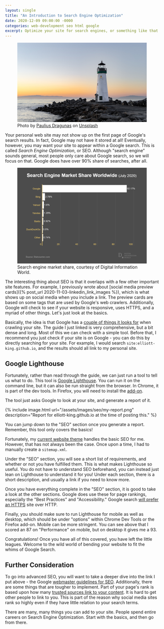 ```yaml
---
layout: single
title: "An Introduction to Search Engine Optimization"
date: 2020-12-09 09:00:00 -0000
categories: web-development seo html google
excerpt: Optimize your site for search engines, or something like that.
---
```


<figure class="image">
  <img src="/assets/images/seo/paulius-dragunas-Nhs0sLAn1Is-unsplash.jpg" alt="Photo of a lighthouse.">
  <figcaption>Photo by <a href="https://unsplash.com/@paulius005?utm_source=unsplash&amp;utm_medium=referral&amp;utm_content=creditCopyText">Paulius Dragunas</a> on <a href="https://unsplash.com/s/photos/lighthouse?utm_source=unsplash&amp;utm_medium=referral&amp;utm_content=creditCopyText">Unsplash</a></figcaption>
</figure>

Your personal web site may not show up on the first page of Google's search results. In fact, Google may not have it stored at all! Eventually, however, you may want your site to appear within a Google search. This is called *Search Engine Optimization*, or SEO. Although "search engine" sounds general, most people only care about Google search, so we will focus on that. Google does have over 90% share of searches, after all.

<figure class="image">
  <a href="https://www.digitalinformationworld.com/2020/08/2020-search-engine-market-share-google-leads-by-a-huge-margin.html" target="_blank">
    <img src="/assets/images/seo/search-engine-share.png" alt="Search engine market share, courtesy of Digital Information World.">
  </a>
  <figcaption>Search engine market share, courtesy of Digital Information World.</figcaption>
</figure>

The interesting thing about SEO is that it overlaps with a few other important site features. For example, I previously wrote about [social media preview cards]({% post_url 2020-11-03-linkedin_link_images %}), which is what shows up on social media when you include a link. The preview cards are based on some tags that are used by Google's web crawlers. Additionally, Google will check to see if your website is responsive, uses HTTPS, and a myriad of other things. Let's just look at the basics.

Basically, the idea is that Google has a [couple of things it looks for](https://developers.google.com/search/docs/advanced/guidelines/webmaster-guidelines) when crawling your site. The guide I just linked is very comprehensive, but a bit dense and long. Most of this we can check with a simple tool. Before that, I recommend you just check if your site is on Google - you can do this by directly searching for your site. For example, I would search `site:elliott-king.github.io`, and the results should all link to my personal site.

## Google Lighthouse

Fortunately, rather than read through the guide, we can just run a tool to tell us what to do. This tool is [Google Lighthouse](https://developers.google.com/web/tools/lighthouse/). You can run it on the command line, but it can also be run straight from the browser. In Chrome, it is part of the dev tools. In Firefox, you will need to install the [add-on](https://addons.mozilla.org/en-US/firefox/addon/google-lighthouse/). 

The tool just asks Google to look at your site, and generate a report of it.

{% include image.html url="/assets/images/seo/my-report.png" description="Report for elliott-king.github.io at the time of posting this." %}

You can jump down to the "SEO" section once you generate a report. Remember, this tool only covers the basics!

Fortunately, my [current website theme](https://github.com/mmistakes/minimal-mistakes/) handles the basic SEO for me. However, that has not always been the case. Once upon a time, I had to manually create a `sitemap.xml`.

Under the "SEO" section, you will see a short list of requirements, and whether or not you have fulfilled them. This is what makes Lighthouse so useful. You do not have to understand SEO beforehand, you can instead just lean on Lighthouse to understand it for you! Under each section, there is a short description, and usually a link if you need to know more. 

Once you have everything complete in the "SEO" section, it is good to take a look at the other sections. Google does use these for page rankings, especially the "Best Practices" and "Accessibility." Google search [will prefer an HTTPS](https://developers.google.com/search/docs/advanced/security/https?hl=en#more-information) site over HTTP. 

Finally, you should make sure to run Lighthouse for mobile as well as desktop, which should be under "options" within Chrome Dev Tools or the Firefox add-on. Mobile can be more stringent. You can see above that I scored an 87 on "Performance" on mobile, but on desktop it gives me a 93.

Congratulations! Once you have all of this covered, you have left the little leagues. Welcome to the wild world of bending your website to fit the whims of Google Search.

## Further Consideration

To go into advanced SEO, you will want to take a deeper dive into the link I put above - the Google [webmaster guidelines for SEO](https://developers.google.com/search/docs/advanced/guidelines/webmaster-guidelines). Additionally, there are some things that are tougher to implement. Part of your page's rank is based upon how many [trusted sources link to your content](https://www.investopedia.com/articles/personal-finance/042415/story-behind-googles-success.asp). It is hard to get other people to link to you. This is part of the reason why social media sites rank so highly even if they have little relation to your search terms.

There are many, many things you can add to your site. People spend entire careers on Search Engine Optimization. Start with the basics, and then go from there.